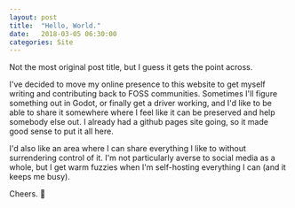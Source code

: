 ```yaml
---
layout: post
title:  "Hello, World."
date:   2018-03-05 06:30:00
categories: Site
---
```


Not the most original post title, but I guess it gets the point across.

I've decided to move my online presence to this website to get myself writing and contributing back to FOSS communities. Sometimes I'll figure something out in Godot, or finally get a driver working, and I'd like to be able to share it somewhere where I feel like it can be preserved and help somebody else out. I already had a github pages site going, so it made good sense to put it all here.

I'd also like an area where I can share everything I like to without surrendering control of it. I'm not particularly averse to social media as a whole, but I get warm fuzzies when I'm self-hosting everything I can (and it keeps me busy).

Cheers. :beers: